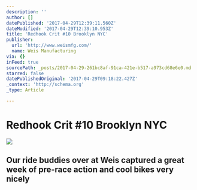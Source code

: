 ```yaml
---
description: ''
author: []
datePublished: '2017-04-29T12:39:11.560Z'
dateModified: '2017-04-29T12:39:10.953Z'
title: 'Redhook Crit #10 Brooklyn NYC'
publisher:
  url: 'http://www.weismfg.com/'
  name: Weis Manufacturing
via: {}
inFeed: true
sourcePath: _posts/2017-04-29-261bc8af-91ca-421e-b517-a973cd68e6e0.md
starred: false
datePublishedOriginal: '2017-04-29T09:18:22.427Z'
_context: 'http://schema.org'
_type: Article

---
```

# Redhook Crit \#10 Brooklyn NYC
![](https://the-grid-user-content.s3-us-west-2.amazonaws.com/a81ac705-e97f-4b2c-8aea-d51717ddd2a3.jpg)

## Our ride buddies over at Weis captured a great week of pre-race action and cool bikes very nicely